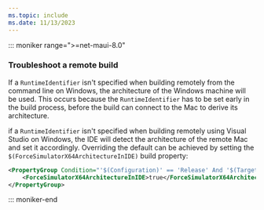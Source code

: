 ```yaml
---
ms.topic: include
ms.date: 11/13/2023
---
```


::: moniker range=">=net-maui-8.0"

### Troubleshoot a remote build

If a `RuntimeIdentifier` isn't specified when building remotely from the command line on Windows, the architecture of the Windows machine will be used. This occurs because the `RuntimeIdentifier` has to be set early in the build process, before the build can connect to the Mac to derive its architecture.

if a `RuntimeIdentifier` isn't specified when building remotely using Visual Studio on Windows, the IDE will detect the architecture of the remote Mac and set it accordingly. Overriding the default can be achieved by setting the `$(ForceSimulatorX64ArchitectureInIDE)` build property:

```xml
<PropertyGroup Condition="'$(Configuration)' == 'Release' And '$(TargetFramework)' == 'net8.0-ios'">
    <ForceSimulatorX64ArchitectureInIDE>true</ForceSimulatorX64ArchitectureInIDE>
</PropertyGroup>
```

::: moniker-end
